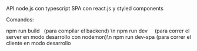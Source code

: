 API node.js con typescript
SPA con react.js y styled components

Comandos:

npm run build   (para compilar el backend) \n
npm run dev     (para correr el server en modo desarrollo con nodemon)\n
npm run dev-spa (para correr el cliente en modo desarrollo
